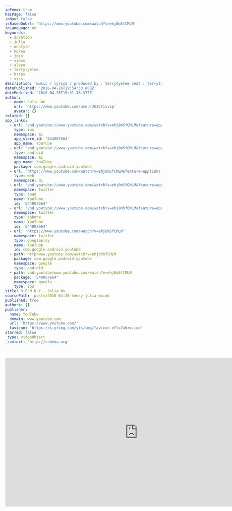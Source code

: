 ```yaml
---
inFeed: true
hasPage: false
inNav: false
isBasedOnUrl: 'https://www.youtube.com/watch?v=ehj8m5fCMLM'
inLanguage: en
keywords:
  - duration
  - julia
  - onstyle
  - korea
  - jojo
  - views
  - alaya
  - terrytyelee
  - https
  - miss
description: 'music / lyrics / produced by : terrytyelee beat : terrytyelee / dragon vocals : Julia Wu recorded by: Yufong Chen and Qu Guo mixed by: terrytyelee 100% Chinese Made ITUNES: https://itunes.apple.com/us/album/h.-e.-n.-r.-y-single/id1070832846?ign-mpt=uo%3D4 SPOTIFY: https://open.spotify.com/album/0At2hk0ZbXfVWcvcEOO6pN EP: https://soundcloud.com/scfchynahouse/sets/henry-ep FB : https://www.facebook.com/Julia-Wu-Music-338848782792419/?fref=ts INSTA: @juliawu94 www.chynahouse.com'
datePublished: '2016-04-26T19:54:33.680Z'
dateModified: '2016-04-26T19:31:38.375Z'
author:
  - name: Julia Wu
    url: 'https://www.youtube.com/user/JUICYisvip'
    avatar: {}
related: []
app_links:
  - url: 'vnd.youtube://www.youtube.com/watch?v=ehj8m5fCMLM&feature=applinks'
    type: ios
    namespace: ai
    app_store_id: '544007664'
    app_name: YouTube
  - url: 'vnd.youtube://www.youtube.com/watch?v=ehj8m5fCMLM&feature=applinks'
    type: android
    namespace: ai
    app_name: YouTube
    package: com.google.android.youtube
  - url: 'https://www.youtube.com/watch?v=ehj8m5fCMLM&feature=applinks'
    type: web
    namespace: ai
  - url: 'vnd.youtube://www.youtube.com/watch?v=ehj8m5fCMLM&feature=applinks'
    namespace: twitter
    type: ipad
    name: YouTube
    id: '544007664'
  - url: 'vnd.youtube://www.youtube.com/watch?v=ehj8m5fCMLM&feature=applinks'
    namespace: twitter
    type: iphone
    name: YouTube
    id: '544007664'
  - url: 'https://www.youtube.com/watch?v=ehj8m5fCMLM'
    namespace: twitter
    type: googleplay
    name: YouTube
    id: com.google.android.youtube
  - path: http/www.youtube.com/watch?v=ehj8m5fCMLM
    package: com.google.android.youtube
    namespace: google
    type: android
  - path: vnd.youtube/www.youtube.com/watch?v=ehj8m5fCMLM
    package: '544007664'
    namespace: google
    type: ios
title: H.E.N.R.Y - Julia Wu
sourcePath: _posts/2016-04-26-henry-julia-wu.md
published: true
authors: []
publisher:
  name: YouTube
  domain: www.youtube.com
  url: 'https://www.youtube.com/'
  favicon: 'https://s.ytimg.com/yts/img/favicon-vflz7uhzw.ico'
starred: false
_type: VideoObject
_context: 'http://schema.org'

---
```

<iframe src="https://cdn.embedly.com/widgets/media.html?src=https%3A%2F%2Fwww.youtube.com%2Fembed%2Fehj8m5fCMLM%3Ffeature%3Doembed&amp;url=https%3A%2F%2Fwww.youtube.com%2Fwatch%3Fv%3Dehj8m5fCMLM&amp;image=https%3A%2F%2Fi.ytimg.com%2Fvi%2Fehj8m5fCMLM%2Fhqdefault.jpg&amp;key=b7d04c9b404c499eba89ee7072e1c4f7&amp;type=text%2Fhtml&amp;schema=youtube" width="854" height="480" scrolling="no" frameborder="0" allowfullscreen="" style=""></iframe>